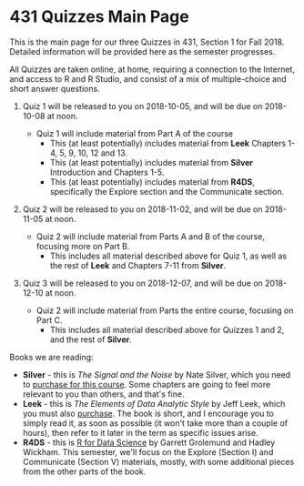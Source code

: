 # 431 Quizzes Main Page

This is the main page for our three Quizzes in 431, Section 1 for Fall 2018. Detailed information will be provided here as the semester progresses.

All Quizzes are taken online, at home, requiring a connection to the Internet, and access to R and R Studio, and consist of a mix of multiple-choice and short answer questions.

1. Quiz 1 will be released to you on 2018-10-05, and will be due on 2018-10-08 at noon.
    - Quiz 1 will include material from Part A of the course
        - This (at least potentially) includes material from **Leek** Chapters 1-4, 5, 9, 10, 12 and 13.
        - This (at least potentially) includes material from **Silver** Introduction and Chapters 1-5.
        - This (at least potentially) includes material from **R4DS**, specifically the Explore section and the Communicate section.
  
2. Quiz 2 will be released to you on 2018-11-02, and will be due on 2018-11-05 at noon.
    - Quiz 2 will include material from Parts A and B of the course, focusing more on Part B.
        - This includes all material described above for Quiz 1, as well as the rest of **Leek** and Chapters 7-11 from **Silver**.

3. Quiz 3 will be released to you on 2018-12-07, and will be due on 2018-12-10 at noon.
    - Quiz 2 will include material from Parts the entire course, focusing on Part C.
        - This includes all material described above for Quizzes 1 and 2, and the rest of **Silver**.

Books we are reading: 

- **Silver** - this is *The Signal and the Noise* by Nate Silver, which you need to [purchase for this course](https://thomaselove.github.io/2018-431-syllabus/index.html#what-do-i-need-to-buy). Some chapters are going to feel more relevant to you than others, and that's fine.
- **Leek** - this is *The Elements of Data Analytic Style* by Jeff Leek, which you must also [purchase](https://thomaselove.github.io/2018-431-syllabus/index.html#what-do-i-need-to-buy). The book is short, and I encourage you to simply read it, as soon as possible (it won't take more than a couple of hours), then refer to it later in the term as specific issues arise.
- **R4DS** - this is [R for Data Science](http://r4ds.had.co.nz/) by Garrett Grolemund and Hadley Wickham. This semester, we'll focus on the Explore (Section I) and Communicate (Section V) materials, mostly, with some additional pieces from the other parts of the book.
